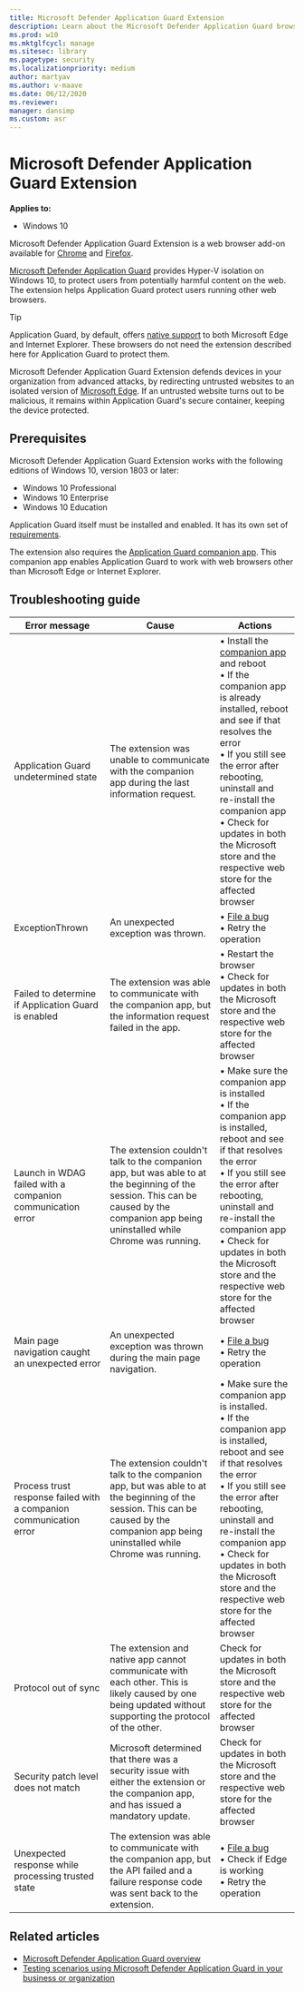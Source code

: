 ```yaml
---
title: Microsoft Defender Application Guard Extension
description: Learn about the Microsoft Defender Application Guard browser extension , which extends Application Guard's protection to third-party web browsers.
ms.prod: w10
ms.mktglfcycl: manage
ms.sitesec: library
ms.pagetype: security
ms.localizationpriority: medium
author: martyav
ms.author: v-maave
ms.date: 06/12/2020
ms.reviewer: 
manager: dansimp
ms.custom: asr
---
```


# Microsoft Defender Application Guard Extension

**Applies to:**

- Windows 10

Microsoft Defender Application Guard Extension is a web browser add-on available for [Chrome](https://chrome.google.com/webstore/detail/application-guard-extensi/mfjnknhkkiafjajicegabkbimfhplplj/) and [Firefox](https://addons.mozilla.org/en-US/firefox/addon/application-guard-extension/).

[Microsoft Defender Application Guard](md-app-guard-overview.md) provides Hyper-V isolation on Windows 10, to protect users from potentially harmful content on the web. The extension helps Application Guard protect users running other web browsers.

> [!TIP]
> Application Guard, by default, offers [native support](https://docs.microsoft.com/deployedge/microsoft-edge-security-windows-defender-application-guard) to both Microsoft Edge and Internet Explorer. These browsers do not need the extension described here for Application Guard to protect them.

Microsoft Defender Application Guard Extension defends devices in your organization from advanced attacks, by redirecting untrusted websites to an isolated version of [Microsoft Edge](https://www.microsoft.com/edge). If an untrusted website turns out to be malicious, it remains within Application Guard's secure container, keeping the device protected.

## Prerequisites

Microsoft Defender Application Guard Extension works with the following editions of Windows 10, version 1803 or later:

- Windows 10 Professional
- Windows 10 Enterprise
- Windows 10 Education

Application Guard itself must be installed and enabled. It has its own set of [requirements](reqs-md-app-guard.md).

The extension also requires the [Application Guard companion app](https://www.microsoft.com/p/windows-defender-application-guard-companion/9n8gnlc8z9c8?activetab=pivot:overviewtab). This companion app enables Application Guard to work with web browsers other than Microsoft Edge or Internet Explorer.

## Troubleshooting guide

<!-- The in-line HTML in the following table is less than ideal, but MarkDown tables break if \r or \n characters are used within table cells -->

Error message | Cause | Actions
-|-|-
Application Guard undetermined state | The extension was unable to communicate with the companion app during the last information request. | &bull; Install the [companion app](https://www.microsoft.com/p/windows-defender-application-guard-companion/9n8gnlc8z9c8?activetab=pivot:overviewtab) and reboot</br> &bull; If the companion app is already installed, reboot and see if that resolves the error</br> &bull; If you still see the error after rebooting, uninstall and re-install the companion app</br> &bull; Check for updates in both the Microsoft store and the respective web store for the affected browser
ExceptionThrown | An unexpected exception was thrown. | &bull; [File a bug](feedback-hub:?contextid=713) </br> &bull; Retry the operation
Failed to determine if Application Guard is enabled | The extension was able to communicate with the companion app, but the information request failed in the app. | &bull; Restart the browser </br> &bull; Check for updates in both the Microsoft store and the respective web store for the affected browser
Launch in WDAG failed with a companion communication error | The extension couldn't talk to the companion app, but was able to at the beginning of the session. This can be caused by the companion app being uninstalled while Chrome was running. | &bull; Make sure the companion app is installed </br> &bull; If the companion app is installed, reboot and see if that resolves the error </br> &bull; If you still see the error after rebooting, uninstall and re-install the companion app </br> &bull; Check for updates in both the Microsoft store and the respective web store for the affected browser
Main page navigation caught an unexpected error | An unexpected exception was thrown during the main page navigation. | &bull; [File a bug](feedback-hub:?contextid=713) </br> &bull; Retry the operation
Process trust response failed with a companion communication error | The extension couldn't talk to the companion app, but was able to at the beginning of the session. This can be caused by the companion app being uninstalled while Chrome was running.| &bull; Make sure the companion app is installed. </br> &bull; If the companion app is installed, reboot and see if that resolves the error </br> &bull; If you still see the error after rebooting, uninstall and re-install the companion app </br> &bull; Check for updates in both the Microsoft store and the respective web store for the affected browser
Protocol out of sync | The extension and native app cannot communicate with each other. This is likely caused by one being updated without supporting the protocol of the other. | Check for updates in both the Microsoft store and the respective web store for the affected browser
Security patch level does not match | Microsoft determined that there was a security issue with either the extension or the companion app, and has issued a mandatory update. | Check for updates in both the Microsoft store and the respective web store for the affected browser
Unexpected response while processing trusted state | The extension was able to communicate with the companion app, but the API failed and a failure response code was sent back to the extension. | &bull; [File a bug](feedback-hub:?contextid=713) </br> &bull; Check if Edge is working </br> &bull; Retry the operation

## Related articles

- [Microsoft Defender Application Guard overview](md-app-guard-overview.md)
- [Testing scenarios using Microsoft Defender Application Guard in your business or organization](test-scenarios-md-app-guard.md)

